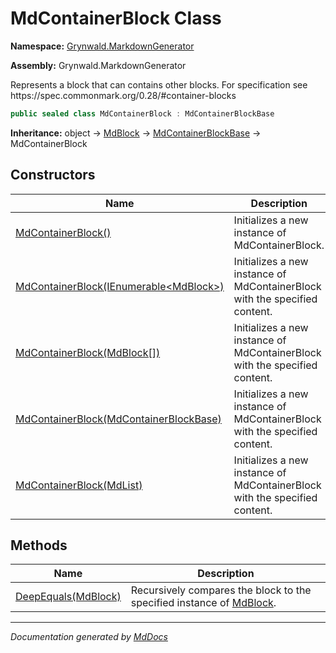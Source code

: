 # MdContainerBlock Class

**Namespace:** [Grynwald.MarkdownGenerator](../index.md)

**Assembly:** Grynwald.MarkdownGenerator

Represents a block that can contains other blocks. For specification see https:\/\/spec.commonmark.org\/0.28\/\#container\-blocks

```csharp
public sealed class MdContainerBlock : MdContainerBlockBase
```

**Inheritance:** object → [MdBlock](../MdBlock/index.md) → [MdContainerBlockBase](../MdContainerBlockBase/index.md) → MdContainerBlock

## Constructors

| Name                                                                                                 | Description                                                                |
| ---------------------------------------------------------------------------------------------------- | -------------------------------------------------------------------------- |
| [MdContainerBlock()](constructors/index.md#mdcontainerblock)                                         | Initializes a new instance of MdContainerBlock.                            |
| [MdContainerBlock(IEnumerable\<MdBlock\>)](constructors/index.md#mdcontainerblockienumerablemdblock) | Initializes a new instance of MdContainerBlock with the specified content. |
| [MdContainerBlock(MdBlock\[\])](constructors/index.md#mdcontainerblockmdblock)                       | Initializes a new instance of MdContainerBlock with the specified content. |
| [MdContainerBlock(MdContainerBlockBase)](constructors/index.md#mdcontainerblockmdcontainerblockbase) | Initializes a new instance of MdContainerBlock with the specified content. |
| [MdContainerBlock(MdList)](constructors/index.md#mdcontainerblockmdlist)                             | Initializes a new instance of MdContainerBlock with the specified content. |

## Methods

| Name                                         | Description                                                                                 |
| -------------------------------------------- | ------------------------------------------------------------------------------------------- |
| [DeepEquals(MdBlock)](methods/DeepEquals.md) | Recursively compares the block to the specified instance of [MdBlock](../MdBlock/index.md). |

___

*Documentation generated by [MdDocs](https://github.com/ap0llo/mddocs)*
